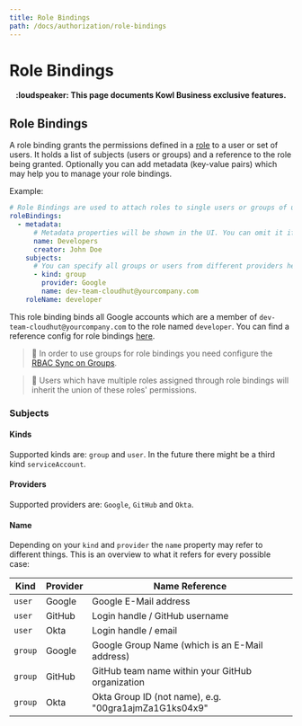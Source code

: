 ```yaml
---
title: Role Bindings
path: /docs/authorization/role-bindings
---
```


# Role Bindings

<p align="center">
<b>:loudspeaker: This page documents Kowl Business exclusive features.</b>
</p>

## Role Bindings

A role binding grants the permissions defined in a [role](./roles.md) to a user or set of users. It holds a list of subjects (users or groups) and a reference to the role being granted. Optionally you can add metadata (key-value pairs) which may help you to manage your role bindings.

Example:

```yaml
# Role Bindings are used to attach roles to single users or groups of users
roleBindings:
  - metadata:
      # Metadata properties will be shown in the UI. You can omit it if you want to
      name: Developers
      creator: John Doe
    subjects:
      # You can specify all groups or users from different providers here which shall be bound to the same role
      - kind: group
        provider: Google
        name: dev-team-cloudhut@yourcompany.com
    roleName: developer
```

This role binding binds all Google accounts which are a member of `dev-team-cloudhut@yourcompany.com` to the role named `developer`. You can find a reference config for role bindings [here](../config/kowl-business-role-bindings.yaml).

> :triangular_flag_on_post: In order to use groups for role bindings you need configure the [RBAC Sync on Groups](./groups-sync.md).

> :triangular_flag_on_post: Users which have multiple roles assigned through role bindings will inherit the union of these roles' permissions.

### Subjects

#### Kinds

Supported kinds are: `group` and `user`. In the future there might be a third kind `serviceAccount`.

#### Providers

Supported providers are: `Google`, `GitHub` and `Okta`.

#### Name

Depending on your `kind` and `provider` the `name` property may refer to different things. This is an overview to what it refers for every possible case:

| Kind    | Provider | Name Reference                                        |
| ------- | -------- | ----------------------------------------------------- |
| `user`  | Google   | Google E-Mail address                                 |
| `user`  | GitHub   | Login handle / GitHub username                        |
| `user`  | Okta     | Login handle / email                                  |
| `group` | Google   | Google Group Name (which is an E-Mail address)        |
| `group` | GitHub   | GitHub team name within your GitHub organization      |
| `group` | Okta     | Okta Group ID (not name), e.g. "00gra1ajmZa1G1ks04x9" |
